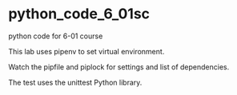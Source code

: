 # python_code_6_01sc
python code for 6-01 course

This lab uses pipenv to set virtual environment.

Watch the pipfile and piplock for settings and list of dependencies.

The test uses the unittest Python library.